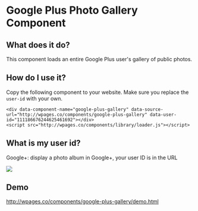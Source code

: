 # Google Plus Photo Gallery Component

## What does it do?

This component loads an entire Google Plus user's gallery of public photos.

## How do I use it?

Copy the following component to your website. Make sure you replace the `user-id` with your own.

    <div data-component-name="google-plus-gallery" data-source-url="http://wpages.co/components/google-plus-gallery" data-user-id="111186676244625461692"></div>
    <script src="http://wpages.co/components/library/loader.js"></script>

## What is my user id?

Google+: display a photo album in Google+, your user ID is in the URL

<img src="http://nanogallery.brisbois.fr/googleplus_userid.png">

## Demo

http://wpages.co/components/google-plus-gallery/demo.html